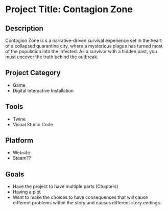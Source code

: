 # Project Title: Contagion Zone

## Description 

Contagion Zone is s a narrative-driven survival experience set in the heart of a collapsed quarantine city, where a mysterious plague has turned most of the population into the infected. As a survivor with a hidden past, you must uncover the truth behind the outbreak. 

## Project Category
- Game
- Digital Interactive Installation

## Tools
- Twine
- Visual Studio Code 

## Platform
- Website
- Steam??

## Goals 
- Have the project to have multiple parts (Chapters)
- Having a plot
- Want to make the choices to have consequences that will cause different problems within the story and causes different story endings. 
